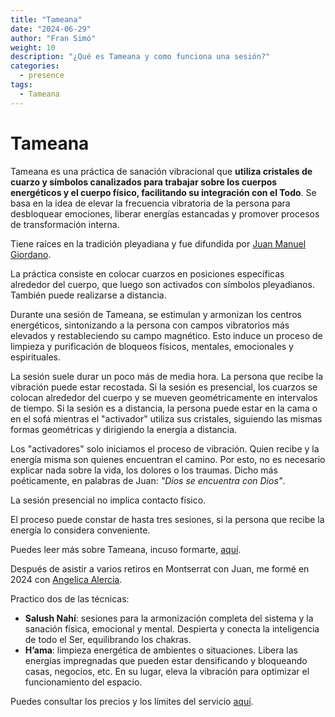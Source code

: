 ```yaml
---
title: "Tameana"
date: "2024-06-29"
author: "Fran Simó"
weight: 10
description: "¿Qué es Tameana y como funciona una sesión?"
categories:
  - presence
tags:
  - Tameana
---
```


# Tameana

Tameana es una práctica de sanación vibracional que **utiliza cristales de cuarzo y símbolos canalizados para trabajar
sobre los cuerpos energéticos y el cuerpo físico, facilitando su integración con el Todo**. Se basa en la idea de elevar
la frecuencia vibratoria de la persona para desbloquear emociones, liberar energías estancadas y promover procesos de
transformación interna.

Tiene raíces en la tradición pleyadiana y fue difundida por [Juan Manuel Giordano](https://www.juanmanuelgiordano.com/).

La práctica consiste en colocar cuarzos en posiciones específicas alrededor del cuerpo, que luego son activados con
símbolos pleyadianos. También puede realizarse a distancia.

Durante una sesión de Tameana, se estimulan y armonizan los centros energéticos, sintonizando a la persona con campos
vibratorios más elevados y restableciendo su campo magnético. Esto induce un proceso de limpieza y purificación de
bloqueos físicos, mentales, emocionales y espirituales.

La sesión suele durar un poco más de media hora. La persona que recibe la vibración puede estar recostada. Si la sesión
es presencial, los cuarzos se colocan alrededor del cuerpo y se mueven geométricamente en intervalos de tiempo. Si la
sesión es a distancia, la persona puede estar en la cama o en el sofá mientras el "activador" utiliza sus cristales,
siguiendo las mismas formas geométricas y dirigiendo la energía a distancia.

Los "activadores" solo iniciamos el proceso de vibración. Quien recibe y la energía misma son quienes encuentran el
camino. Por esto, no es necesario explicar nada sobre la vida, los dolores o los traumas. Dicho más poéticamente, en
palabras de Juan: _"Dios se encuentra con Dios"_.

La sesión presencial no implica contacto físico.

El proceso puede constar de hasta tres sesiones, si la persona que recibe la energía lo considera conveniente.

Puedes leer más sobre Tameana, incuso formarte, [aquí](https://tameanavirtual.com/).

Después de asistir a varios retiros en Montserrat con Juan, me formé en 2024
con [Angelica Alercia](https://www.instagram.com/angelica.alercia.ser/).

Practico dos de las técnicas:

- **Salush Nahí**: sesiones para la armonización completa del sistema y la sanación física, emocional y mental.
  Despierta y conecta la inteligencia de todo el Ser, equilibrando los chakras.
- **H’ama**: limpieza energética de ambientes o situaciones. Libera las energías impregnadas que pueden estar densificando y
  bloqueando casas, negocios, etc. En su lugar, eleva la vibración para optimizar el funcionamiento del espacio.

Puedes consultar los precios y los límites del servicio [aquí](../prices/).  

